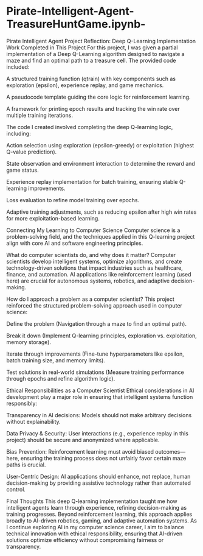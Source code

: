 # Pirate-Intelligent-Agent-TreasureHuntGame.ipynb-
Pirate Intelligent Agent
Project Reflection: Deep Q-Learning Implementation
Work Completed in This Project
For this project, I was given a partial implementation of a Deep Q-Learning algorithm designed to navigate a maze and find an optimal path to a treasure cell. The provided code included:

A structured training function (qtrain) with key components such as exploration (epsilon), experience replay, and game mechanics.

A pseudocode template guiding the core logic for reinforcement learning.

A framework for printing epoch results and tracking the win rate over multiple training iterations.

The code I created involved completing the deep Q-learning logic, including:

Action selection using exploration (epsilon-greedy) or exploitation (highest Q-value prediction).

State observation and environment interaction to determine the reward and game status.

Experience replay implementation for batch training, ensuring stable Q-learning improvements.

Loss evaluation to refine model training over epochs.

Adaptive training adjustments, such as reducing epsilon after high win rates for more exploitation-based learning.

Connecting My Learning to Computer Science
Computer science is a problem-solving field, and the techniques applied in this Q-learning project align with core AI and software engineering principles.

What do computer scientists do, and why does it matter? Computer scientists develop intelligent systems, optimize algorithms, and create technology-driven solutions that impact industries such as healthcare, finance, and automation. AI applications like reinforcement learning (used here) are crucial for autonomous systems, robotics, and adaptive decision-making.

How do I approach a problem as a computer scientist? This project reinforced the structured problem-solving approach used in computer science:

Define the problem (Navigation through a maze to find an optimal path).

Break it down (Implement Q-learning principles, exploration vs. exploitation, memory storage).

Iterate through improvements (Fine-tune hyperparameters like epsilon, batch training size, and memory limits).

Test solutions in real-world simulations (Measure training performance through epochs and refine algorithm logic).

Ethical Responsibilities as a Computer Scientist
Ethical considerations in AI development play a major role in ensuring that intelligent systems function responsibly:

Transparency in AI decisions: Models should not make arbitrary decisions without explainability.

Data Privacy & Security: User interactions (e.g., experience replay in this project) should be secure and anonymized where applicable.

Bias Prevention: Reinforcement learning must avoid biased outcomes—here, ensuring the training process does not unfairly favor certain maze paths is crucial.

User-Centric Design: AI applications should enhance, not replace, human decision-making by providing assistive technology rather than automated control.

Final Thoughts
This deep Q-learning implementation taught me how intelligent agents learn through experience, refining decision-making as training progresses. Beyond reinforcement learning, this approach applies broadly to AI-driven robotics, gaming, and adaptive automation systems. As I continue exploring AI in my computer science career, I aim to balance technical innovation with ethical responsibility, ensuring that AI-driven solutions optimize efficiency without compromising fairness or transparency.
